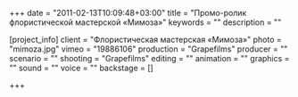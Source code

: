 +++
date = "2011-02-13T10:09:48+03:00"
title = "Промо-ролик флористической мастерской «Мимоза»"
keywords = ""
description = ""

[project_info]
    client = "Флористическая мастерская «Мимоза»"
    photo = "mimoza.jpg"
    vimeo = "19886106"
    production = "Grapefilms"
    producer = ""
    scenario = ""
    shooting = "Grapefilms"
    editing = ""
    animation = ""
    graphics = ""
    sound = ""
    voice = ""
    backstage = []

+++

